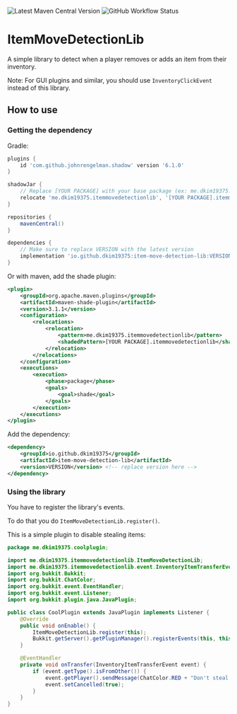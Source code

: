 ![Latest Maven Central Version](https://img.shields.io/maven-central/v/io.github.dkim19375/item-move-detection-lib?label=Latest%20Version)
![GitHub Workflow Status](https://img.shields.io/github/workflow/status/dkim19375/ItemMoveDetectionLib/Testing%20CI%20with%20Gradle)
# ItemMoveDetectionLib
A simple library to detect when a player removes or adds an item from their inventory.

Note: For GUI plugins and similar, you should use `InventoryClickEvent` instead of this library.
## How to use
### Getting the dependency

Gradle:
```groovy
plugins {
    id 'com.github.johnrengelman.shadow' version '6.1.0'
}

shadowJar {
    // Replace [YOUR PACKAGE] with your base package (ex: me.dkim19375.bedwars)
    relocate 'me.dkim19375.itemmovedetectionlib', '[YOUR PACKAGE].itemmovedetectionlib'
}

repositories {
    mavenCentral()
}

dependencies {
    // Make sure to replace VERSION with the latest version
    implementation 'io.github.dkim19375:item-move-detection-lib:VERSION'
}
```
Or with maven, add the shade plugin: 
```xml
<plugin>
    <groupId>org.apache.maven.plugins</groupId>
    <artifactId>maven-shade-plugin</artifactId>
    <version>3.1.1</version>
    <configuration>
        <relocations>
            <relocation>
                <pattern>me.dkim19375.itemmovedetectionlib</pattern>
                <shadedPattern>[YOUR PACKAGE].itemmovedetectionlib</shadedPattern> <!-- Replace package here here -->
            </relocation>
        </relocations>
    </configuration>
    <executions>
        <execution>
            <phase>package</phase>
            <goals>
                <goal>shade</goal>
            </goals>
        </execution>
    </executions>
</plugin>
```
Add the dependency:
```xml
<dependency>
    <groupId>io.github.dkim19375</groupId>
    <artifactId>item-move-detection-lib</artifactId>
    <version>VERSION</version> <!-- replace version here -->
</dependency>
```

### Using the library
You have to register the library's events.

To do that you do `ItemMoveDetectionLib.register()`.

This is a simple plugin to disable stealing items:
```java
package me.dkim19375.coolplugin;

import me.dkim19375.itemmovedetectionlib.ItemMoveDetectionLib;
import me.dkim19375.itemmovedetectionlib.event.InventoryItemTransferEvent;
import org.bukkit.Bukkit;
import org.bukkit.ChatColor;
import org.bukkit.event.EventHandler;
import org.bukkit.event.Listener;
import org.bukkit.plugin.java.JavaPlugin;

public class CoolPlugin extends JavaPlugin implements Listener {
    @Override
    public void onEnable() {
        ItemMoveDetectionLib.register(this);
        Bukkit.getServer().getPluginManager().registerEvents(this, this);
    }

    @EventHandler
    private void onTransfer(InventoryItemTransferEvent event) {
        if (event.getType().isFromOther()) {
            event.getPlayer().sendMessage(ChatColor.RED + "Don't steal!!");
            event.setCancelled(true);
        }
    }
}
```
